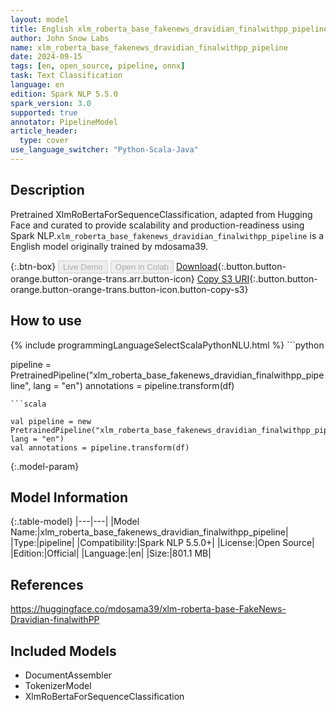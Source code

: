 ```yaml
---
layout: model
title: English xlm_roberta_base_fakenews_dravidian_finalwithpp_pipeline pipeline XlmRoBertaForSequenceClassification from mdosama39
author: John Snow Labs
name: xlm_roberta_base_fakenews_dravidian_finalwithpp_pipeline
date: 2024-09-15
tags: [en, open_source, pipeline, onnx]
task: Text Classification
language: en
edition: Spark NLP 5.5.0
spark_version: 3.0
supported: true
annotator: PipelineModel
article_header:
  type: cover
use_language_switcher: "Python-Scala-Java"
---
```


## Description

Pretrained XlmRoBertaForSequenceClassification, adapted from Hugging Face and curated to provide scalability and production-readiness using Spark NLP.`xlm_roberta_base_fakenews_dravidian_finalwithpp_pipeline` is a English model originally trained by mdosama39.

{:.btn-box}
<button class="button button-orange" disabled>Live Demo</button>
<button class="button button-orange" disabled>Open in Colab</button>
[Download](https://s3.amazonaws.com/auxdata.johnsnowlabs.com/public/models/xlm_roberta_base_fakenews_dravidian_finalwithpp_pipeline_en_5.5.0_3.0_1726440878461.zip){:.button.button-orange.button-orange-trans.arr.button-icon}
[Copy S3 URI](s3://auxdata.johnsnowlabs.com/public/models/xlm_roberta_base_fakenews_dravidian_finalwithpp_pipeline_en_5.5.0_3.0_1726440878461.zip){:.button.button-orange.button-orange-trans.button-icon.button-copy-s3}

## How to use



<div class="tabs-box" markdown="1">
{% include programmingLanguageSelectScalaPythonNLU.html %}
```python

pipeline = PretrainedPipeline("xlm_roberta_base_fakenews_dravidian_finalwithpp_pipeline", lang = "en")
annotations =  pipeline.transform(df)   

```
```scala

val pipeline = new PretrainedPipeline("xlm_roberta_base_fakenews_dravidian_finalwithpp_pipeline", lang = "en")
val annotations = pipeline.transform(df)

```
</div>

{:.model-param}
## Model Information

{:.table-model}
|---|---|
|Model Name:|xlm_roberta_base_fakenews_dravidian_finalwithpp_pipeline|
|Type:|pipeline|
|Compatibility:|Spark NLP 5.5.0+|
|License:|Open Source|
|Edition:|Official|
|Language:|en|
|Size:|801.1 MB|

## References

https://huggingface.co/mdosama39/xlm-roberta-base-FakeNews-Dravidian-finalwithPP

## Included Models

- DocumentAssembler
- TokenizerModel
- XlmRoBertaForSequenceClassification